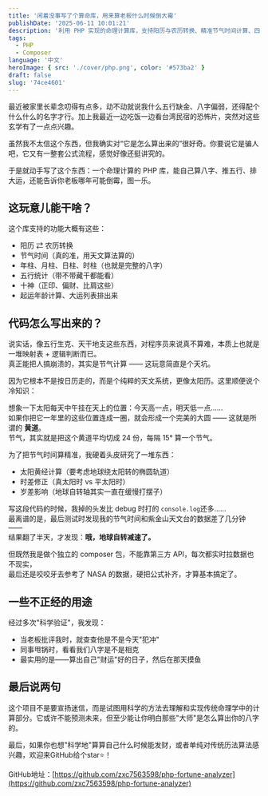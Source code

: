 ```yaml
---
title: '闲着没事写了个算命库，用来算老板什么时候倒大霉'
publishDate: '2025-06-11 10:01:21'
description: '利用 PHP 实现的命理计算库，支持阳历与农历转换、精准节气时间计算、四柱八字排盘、五行推演、十神分析与大运起运计算。适合程序员深入理解传统命理算法背后的逻辑与计算方式，兼具实用与娱乐。附完整源码与算法说明'
tags:
  - PHP
  - Composer
language: '中文'
heroImage: { src: './cover/php.png', color: '#573ba2' }
draft: false
slug: '74ce4601'
---
```


最近被家里长辈念叨得有点多，动不动就说我什么五行缺金、八字偏弱，还得配个什么什么的名字才行。加上我最近一边吃饭一边看台湾民宿的恐怖片，突然对这些玄学有了一点点兴趣。

虽然我不太信这个东西，但我确实对“它是怎么算出来的”很好奇。你要说它是骗人吧，它又有一整套公式流程，感觉好像还挺讲究的。

于是就动手写了这个东西：一个命理计算的 PHP 库，能自己算八字、推五行、排大运，还能告诉你老板哪年可能倒霉，图一乐。

## 这玩意儿能干啥？

这个库支持的功能大概有这些：

- 阳历 ⇄ 农历转换
- 节气时间（真的准，用天文算法算的）
- 年柱、月柱、日柱、时柱（也就是完整的八字）
- 五行统计（带不带藏干都能看）
- 十神（正印、偏财、比肩这些）
- 起运年龄计算、大运列表排出来

## 代码怎么写出来的？

说实话，像五行生克、天干地支这些东西，对程序员来说真不算难，本质上也就是一堆映射表 + 逻辑判断而已。  
真正能把人搞崩溃的，其实是节气计算 —— 这玩意简直是个天坑。

因为它根本不是按日历走的，而是个纯粹的天文系统，更像太阳历。这里顺便说个冷知识：

想象一下太阳每天中午挂在天上的位置：今天高一点，明天低一点……  
如果你把它一年里的这些位置连成一圈，就会形成一个完美的大圆 —— 这就是所谓的 **黄道**。  
节气，其实就是把这个黄道平均切成 24 份，每隔 15° 算一个节气。

为了把节气时间算精准，我硬着头皮研究了一堆东西：

- 太阳黄经计算（要考虑地球绕太阳转的椭圆轨道）
- 时差修正（真太阳时 vs 平太阳时）
- 岁差影响（地球自转轴其实一直在缓慢打摆子）

写这段代码的时候，我掉的头发比 debug 时打的 `console.log`​ 还多……  
最离谱的是，最后测试时发现我的节气时间和紫金山天文台的数据差了几分钟 ——  
结果翻了半天，才发现：**哦，地球自转减速了。**

但既然我是做个独立的 composer 包，不能靠第三方 API，每次都实时拉数据也不现实，  
最后还是咬咬牙去参考了 NASA 的数据，硬把公式补齐，才算基本搞定了。

## 一些不正经的用途

经过多次"科学验证"，我发现：

- 当老板批评我时，就查查他是不是今天"犯冲"
- 同事甩锅时，看看我们八字是不是相克
- 最实用的是——算出自己"财运"好的日子，然后在那天摸鱼

## 最后说两句

这个项目不是要宣扬迷信，而是试图用科学的方法去理解和实现传统命理学中的计算部分。它或许不能预测未来，但至少能让你明白那些"大师"是怎么算出你的八字的。

最后，如果你也想"科学地"算算自己什么时候能发财，或者单纯对传统历法算法感兴趣，欢迎来GitHub给个star⭐！

GitHub地址：[https://github.com/zxc7563598/php-fortune-analyzer](https://github.com/zxc7563598/php-fortune-analyzer)​
